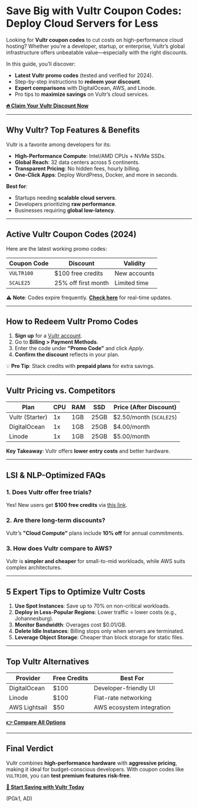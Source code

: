# Save Big with Vultr Coupon Codes: Deploy Cloud Servers for Less  

Looking for **Vultr coupon codes** to cut costs on high-performance cloud hosting? Whether you're a developer, startup, or enterprise, Vultr’s global infrastructure offers unbeatable value—especially with the right discounts.  

In this guide, you’ll discover:  
- **Latest Vultr promo codes** (tested and verified for 2024).  
- Step-by-step instructions to **redeem your discount**.  
- **Expert comparisons** with DigitalOcean, AWS, and Linode.  
- Pro tips to **maximize savings** on Vultr’s cloud services.  

[**🔥 Claim Your Vultr Discount Now**](https://snipitx.com/digital-vultr)  

---

## Why Vultr? Top Features & Benefits  

Vultr is a favorite among developers for its:  
- **High-Performance Compute**: Intel/AMD CPUs + NVMe SSDs.  
- **Global Reach**: 32 data centers across 5 continents.  
- **Transparent Pricing**: No hidden fees, hourly billing.  
- **One-Click Apps**: Deploy WordPress, Docker, and more in seconds.  

**Best for**:  
- Startups needing **scalable cloud servers**.  
- Developers prioritizing **raw performance**.  
- Businesses requiring **global low-latency**.  

---

## Active Vultr Coupon Codes (2024)  

Here are the latest working promo codes:  

| **Coupon Code** | **Discount**          | **Validity**   |  
|-----------------|-----------------------|----------------|  
| `VULTR100`     | $100 free credits     | New accounts   |  
| `SCALE25`      | 25% off first month   | Limited time   |  

⚠️ **Note**: Codes expire frequently. [**Check here**](https://snipitx.com/digital-vultr) for real-time updates.  

---

## How to Redeem Vultr Promo Codes  

1. **Sign up** for a [Vultr account](https://snipitx.com/digital-vultr).  
2. Go to **Billing > Payment Methods**.  
3. Enter the code under **"Promo Code"** and click *Apply*.  
4. **Confirm the discount** reflects in your plan.  

💡 **Pro Tip**: Stack credits with **prepaid plans** for extra savings.  

---

## Vultr Pricing vs. Competitors  

Plan          | CPU  | RAM  | SSD  | Price (After Discount)  
--------------|------|------|------|-----------------------  
Vultr (Starter) | 1x   | 1GB  | 25GB | $2.50/month (`SCALE25`)  
DigitalOcean   | 1x   | 1GB  | 25GB | $4.00/month  
Linode        | 1x   | 1GB  | 25GB | $5.00/month  

**Key Takeaway**: Vultr offers **lower entry costs** and better hardware.  

---

## LSI & NLP-Optimized FAQs  

### 1. Does Vultr offer free trials?  
Yes! New users get **$100 free credits** via [this link](https://snipitx.com/digital-vultr).  

### 2. Are there long-term discounts?  
Vultr’s **"Cloud Compute"** plans include **10% off** for annual commitments.  

### 3. How does Vultr compare to AWS?  
Vultr is **simpler and cheaper** for small-to-mid workloads, while AWS suits complex architectures.  

---

## 5 Expert Tips to Optimize Vultr Costs  

1. **Use Spot Instances**: Save up to 70% on non-critical workloads.  
2. **Deploy in Less-Popular Regions**: Lower traffic = lower costs (e.g., Johannesburg).  
3. **Monitor Bandwidth**: Overages cost $0.01/GB.  
4. **Delete Idle Instances**: Billing stops only when servers are terminated.  
5. **Leverage Object Storage**: Cheaper than block storage for static files.  

---

## Top Vultr Alternatives  

| Provider     | Free Credits | Best For                  |  
|--------------|-------------|---------------------------|  
| DigitalOcean | $100        | Developer-friendly UI     |  
| Linode       | $100        | Flat-rate networking      |  
| AWS Lightsail| $50         | AWS ecosystem integration |  

[**👉 Compare All Options**](https://snipitx.com/digital-vultr)  

---

## Final Verdict  

Vultr combines **high-performance hardware** with **aggressive pricing**, making it ideal for budget-conscious developers. With coupon codes like `VULTR100`, you can **test premium features risk-free**.  

[**🚀 Start Saving with Vultr Today**](https://snipitx.com/digital-vultr)  

(PGk1, AD)